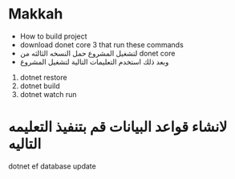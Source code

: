 # Makkah

- How to build project 
- download donet core 3 that run these commands
- لتشغيل المشروع حمل النسخه الثالثه من donet core 
- وبعد ذلك استخدم التعليمات التالية لتشغيل المشروع 
 1. dotnet restore 
 2. dotnet build 
 3. dotnet watch run 

# لانشاء قواعد البيانات  قم بتنفيذ التعليمه التاليه 
 dotnet ef database update 
